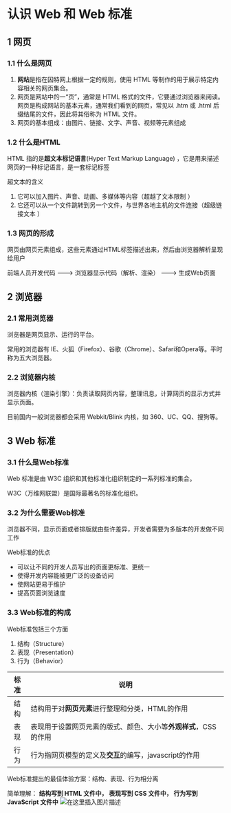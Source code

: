 # 认识 Web 和 Web 标准

## 1 网页

### 1.1 什么是网页

1. **网站**是指在因特网上根据一定的规则，使用 HTML 等制作的用于展示特定内容相关的网页集合。
2. 网页是网站中的一“页”，通常是 HTML 格式的文件，它要通过浏览器来阅读。网页是构成网站的基本元素，通常我们看到的网页，常见以 .htm 或 .html 后缀结尾的文件，因此将其俗称为 HTML 文件。
3. 网页的基本组成：由图片、链接、文字、声音、视频等元素组成

### 1.2 什么是HTML

HTML 指的是**超文本标记语言**(Hyper Text Markup Language) ，它是用来描述网页的一种标记语言，是一套标记标签

超文本的含义
1. 它可以加入图片、声音、动画、多媒体等内容（超越了文本限制 ）
2. 它还可以从一个文件跳转到另一个文件，与世界各地主机的文件连接（超级链接文本 ）

### 1.3 网页的形成

网页由网页元素组成，这些元素通过HTML标签描述出来，然后由浏览器解析呈现给用户

前端人员开发代码 ---> 浏览器显示代码（解析、渲染） ---> 生成Web页面

## 2 浏览器

### 2.1 常用浏览器

浏览器是网页显示、运行的平台。

常用的浏览器有 IE、火狐（Firefox）、谷歌（Chrome）、Safari和Opera等。平时称为五大浏览器。

### 2.2 浏览器内核

浏览器内核（渲染引擎）：负责读取网页内容，整理讯息，计算网页的显示方式并显示页面。

目前国内一般浏览器都会采用 Webkit/Blink 内核，如 360、UC、QQ、搜狗等。

## 3 Web 标准

### 3.1 什么是Web标准

Web 标准是由 W3C 组织和其他标准化组织制定的一系列标准的集合。

W3C（万维网联盟）是国际最著名的标准化组织。

### 3.2 为什么需要Web标准

浏览器不同，显示页面或者排版就由些许差异，开发者需要为多版本的开发做不同工作

Web标准的优点

- 可以让不同的开发人员写出的页面更标准、更统一
- 使得开发内容能被更广泛的设备访问
- 使网站更易于维护
- 提高页面浏览速度

### 3.3 Web标准的构成

Web标准包括三个方面
1. 结构（Structure） 
2. 表现（Presentation）
3. 行为（Behavior）

| 标准  | 说明                                                            |
| :---: | --------------------------------------------------------------- |
| 结构  | 结构用于对**网页元素**进行整理和分类，HTML的作用                |
| 表现  | 表现用于设置网页元素的版式、颜色、大小等**外观样式**，CSS的作用 |
| 行为  | 行为指网页模型的定义及**交互**的编写，javascript的作用          |

Web标准提出的最佳体验方案：结构、表现、行为相分离

简单理解： **结构写到 HTML 文件中， 表现写到 CSS 文件中， 行为写到 JavaScript 文件中**
![在这里插入图片描述](https://img-blog.csdnimg.cn/20201111115319214.png?x-oss-process=image/watermark,type_ZmFuZ3poZW5naGVpdGk,shadow_10,text_aHR0cHM6Ly9ibG9nLmNzZG4ubmV0L3FxXzM4NjUwNzU0,size_16,color_FFFFFF,t_70#pic_center)

